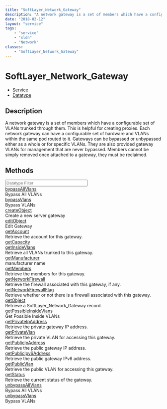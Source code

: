 ```yaml
---
title: "SoftLayer_Network_Gateway"
description: "A network gateway is a set of members which have a configurable set of VLANs trunked through them. This is helpful for c... "
date: "2018-02-12"
layout: "service"
tags:
    - "service"
    - "sldn"
    - "Network"
classes:
    - "SoftLayer_Network_Gateway"
---
```

# SoftLayer_Network_Gateway
<div id='service-datatype'>
    <ul id='sldn-reference-tabs'>
    <li id='service'> <a href='/reference/services/SoftLayer_Network_Gateway' >Service</a></li>    <li id='datatype'> <a href='/reference/datatypes/SoftLayer_Network_Gateway' >Datatype</a></li>
    </ul>
</div>

## Description
A network gateway is a set of members which have a configurable set of VLANs trunked through them. This is helpful for creating proxies. Each network gateway can have a configurable set of hardware and VLANs within the same pod routed to it. Gateways can be bypassed or unbypassed either as a whole or for specific VLANs. They are also provided gateway VLANs for management that are never bypassed. Members cannot be simply removed once attached to a gateway, they must be reclaimed. 



        
<div id="properties" class="content">
    <h2>Methods</h2>
    <div class="view-filters">
        <div class="clearfix">
            <div class="search-input-box">
                <input placeholder="Datatype Filter" onkeyup="titleSearch(inputId='edit-combine', divId='method-div', elementClass='method-row')" 
                    type="text" id="edit-combine" value="" size="30" maxlength="128" class="form-text">
            </div>
        </div>
    </div>
    <div id="method-div">
            <div class="method-row">
                        <span class='view-field-title'><a href='/reference/services/SoftLayer_Network_Gateway/bypassAllVlans'> bypassAllVlans</a> </span>
            <div class='views-field-body'>Bypass All VLANs</div>
        </div>
            <div class="method-row">
                        <span class='view-field-title'><a href='/reference/services/SoftLayer_Network_Gateway/bypassVlans'> bypassVlans</a> </span>
            <div class='views-field-body'>Bypass VLANs</div>
        </div>
            <div class="method-row">
                        <span class='view-field-title'><a href='/reference/services/SoftLayer_Network_Gateway/createObject'> createObject</a> </span>
            <div class='views-field-body'>Create a new server gateway</div>
        </div>
            <div class="method-row">
                        <span class='view-field-title'><a href='/reference/services/SoftLayer_Network_Gateway/editObject'> editObject</a> </span>
            <div class='views-field-body'>Edit Gateway</div>
        </div>
            <div class="method-row">
                        <span class='view-field-title'><a href='/reference/services/SoftLayer_Network_Gateway/getAccount'> getAccount</a> </span>
            <div class='views-field-body'>Retrieve the account for this gateway.</div>
        </div>
            <div class="method-row">
                        <span class='view-field-title'><a href='/reference/services/SoftLayer_Network_Gateway/getCapacity'> getCapacity</a> </span>
            <div class='views-field-body'></div>
        </div>
            <div class="method-row">
                        <span class='view-field-title'><a href='/reference/services/SoftLayer_Network_Gateway/getInsideVlans'> getInsideVlans</a> </span>
            <div class='views-field-body'>Retrieve all VLANs trunked to this gateway.</div>
        </div>
            <div class="method-row">
                        <span class='view-field-title'><a href='/reference/services/SoftLayer_Network_Gateway/getManufacturer'> getManufacturer</a> </span>
            <div class='views-field-body'>manufacturer name</div>
        </div>
            <div class="method-row">
                        <span class='view-field-title'><a href='/reference/services/SoftLayer_Network_Gateway/getMembers'> getMembers</a> </span>
            <div class='views-field-body'>Retrieve the members for this gateway.</div>
        </div>
            <div class="method-row">
                        <span class='view-field-title'><a href='/reference/services/SoftLayer_Network_Gateway/getNetworkFirewall'> getNetworkFirewall</a> </span>
            <div class='views-field-body'>Retrieve the firewall associated with this gateway, if any.</div>
        </div>
            <div class="method-row">
                        <span class='view-field-title'><a href='/reference/services/SoftLayer_Network_Gateway/getNetworkFirewallFlag'> getNetworkFirewallFlag</a> </span>
            <div class='views-field-body'>Retrieve whether or not there is a firewall associated with this gateway.</div>
        </div>
            <div class="method-row">
                        <span class='view-field-title'><a href='/reference/services/SoftLayer_Network_Gateway/getObject'> getObject</a> </span>
            <div class='views-field-body'>Retrieve a SoftLayer_Network_Gateway record.</div>
        </div>
            <div class="method-row">
                        <span class='view-field-title'><a href='/reference/services/SoftLayer_Network_Gateway/getPossibleInsideVlans'> getPossibleInsideVlans</a> </span>
            <div class='views-field-body'>Get Possible Inside VLANs</div>
        </div>
            <div class="method-row">
                        <span class='view-field-title'><a href='/reference/services/SoftLayer_Network_Gateway/getPrivateIpAddress'> getPrivateIpAddress</a> </span>
            <div class='views-field-body'>Retrieve the private gateway IP address.</div>
        </div>
            <div class="method-row">
                        <span class='view-field-title'><a href='/reference/services/SoftLayer_Network_Gateway/getPrivateVlan'> getPrivateVlan</a> </span>
            <div class='views-field-body'>Retrieve the private VLAN for accessing this gateway.</div>
        </div>
            <div class="method-row">
                        <span class='view-field-title'><a href='/reference/services/SoftLayer_Network_Gateway/getPublicIpAddress'> getPublicIpAddress</a> </span>
            <div class='views-field-body'>Retrieve the public gateway IP address.</div>
        </div>
            <div class="method-row">
                        <span class='view-field-title'><a href='/reference/services/SoftLayer_Network_Gateway/getPublicIpv6Address'> getPublicIpv6Address</a> </span>
            <div class='views-field-body'>Retrieve the public gateway IPv6 address.</div>
        </div>
            <div class="method-row">
                        <span class='view-field-title'><a href='/reference/services/SoftLayer_Network_Gateway/getPublicVlan'> getPublicVlan</a> </span>
            <div class='views-field-body'>Retrieve the public VLAN for accessing this gateway.</div>
        </div>
            <div class="method-row">
                        <span class='view-field-title'><a href='/reference/services/SoftLayer_Network_Gateway/getStatus'> getStatus</a> </span>
            <div class='views-field-body'>Retrieve the current status of the gateway.</div>
        </div>
            <div class="method-row">
                        <span class='view-field-title'><a href='/reference/services/SoftLayer_Network_Gateway/unbypassAllVlans'> unbypassAllVlans</a> </span>
            <div class='views-field-body'>Bypass All VLANs</div>
        </div>
            <div class="method-row">
                        <span class='view-field-title'><a href='/reference/services/SoftLayer_Network_Gateway/unbypassVlans'> unbypassVlans</a> </span>
            <div class='views-field-body'>Bypass VLANs</div>
        </div>
        </div>
</div>

